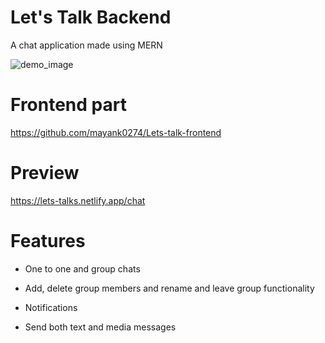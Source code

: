 # Let's Talk Backend

A chat application made using MERN

<image src="https://github.com/mayank0274/Lets-talk/blob/render-deploy/letsTalk.png" alt="demo_image">

# Frontend part

https://github.com/mayank0274/Lets-talk-frontend

# Preview

https://lets-talks.netlify.app/chat

# Features

- One to one and group chats

- Add, delete group members and rename and leave group functionality

- Notifications

- Send both text and media messages
